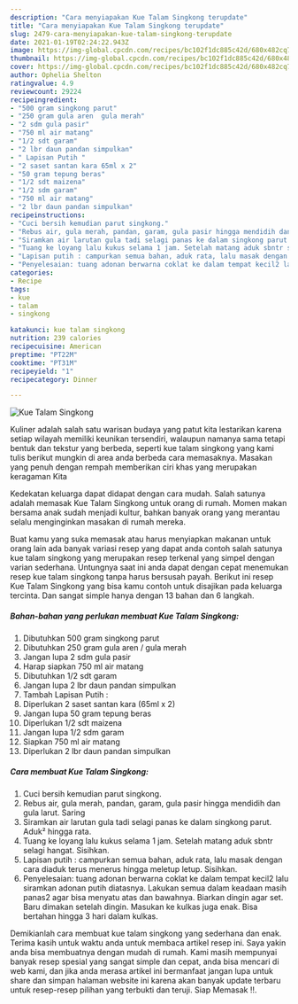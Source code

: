 ```yaml
---
description: "Cara menyiapakan Kue Talam Singkong terupdate"
title: "Cara menyiapakan Kue Talam Singkong terupdate"
slug: 2479-cara-menyiapakan-kue-talam-singkong-terupdate
date: 2021-01-19T02:24:22.943Z
image: https://img-global.cpcdn.com/recipes/bc102f1dc885c42d/680x482cq70/kue-talam-singkong-foto-resep-utama.jpg
thumbnail: https://img-global.cpcdn.com/recipes/bc102f1dc885c42d/680x482cq70/kue-talam-singkong-foto-resep-utama.jpg
cover: https://img-global.cpcdn.com/recipes/bc102f1dc885c42d/680x482cq70/kue-talam-singkong-foto-resep-utama.jpg
author: Ophelia Shelton
ratingvalue: 4.9
reviewcount: 29224
recipeingredient:
- "500 gram singkong parut"
- "250 gram gula aren  gula merah"
- "2 sdm gula pasir"
- "750 ml air matang"
- "1/2 sdt garam"
- "2 lbr daun pandan simpulkan"
- " Lapisan Putih "
- "2 saset santan kara 65ml x 2"
- "50 gram tepung beras"
- "1/2 sdt maizena"
- "1/2 sdm garam"
- "750 ml air matang"
- "2 lbr daun pandan simpulkan"
recipeinstructions:
- "Cuci bersih kemudian parut singkong."
- "Rebus air, gula merah, pandan, garam, gula pasir hingga mendidih dan gula larut. Saring"
- "Siramkan air larutan gula tadi selagi panas ke dalam singkong parut. Aduk² hingga rata."
- "Tuang ke loyang lalu kukus selama 1 jam. Setelah matang aduk sbntr selagi hangat. Sisihkan."
- "Lapisan putih : campurkan semua bahan, aduk rata, lalu masak dengan cara diaduk terus menerus hingga meletup letup. Sisihkan."
- "Penyelesaian: tuang adonan berwarna coklat ke dalam tempat kecil2 lalu siramkan adonan putih diatasnya. Lakukan semua dalam keadaan masih panas2 agar bisa menyatu atas dan bawahnya. Biarkan dingin agar set. Baru dimakan setelah dingin. Masukan ke kulkas juga enak. Bisa bertahan hingga 3 hari dalam kulkas."
categories:
- Recipe
tags:
- kue
- talam
- singkong

katakunci: kue talam singkong 
nutrition: 239 calories
recipecuisine: American
preptime: "PT22M"
cooktime: "PT31M"
recipeyield: "1"
recipecategory: Dinner

---
```



![Kue Talam Singkong](https://img-global.cpcdn.com/recipes/bc102f1dc885c42d/680x482cq70/kue-talam-singkong-foto-resep-utama.jpg)

Kuliner adalah salah satu warisan budaya yang patut kita lestarikan karena setiap wilayah memiliki keunikan tersendiri, walaupun namanya sama tetapi bentuk dan tekstur yang berbeda, seperti kue talam singkong yang kami tulis berikut mungkin di area anda berbeda cara memasaknya. Masakan yang penuh dengan rempah memberikan ciri khas yang merupakan keragaman Kita



Kedekatan keluarga dapat didapat dengan cara mudah. Salah satunya adalah memasak Kue Talam Singkong untuk orang di rumah. Momen makan bersama anak sudah menjadi kultur, bahkan banyak orang yang merantau selalu menginginkan masakan di rumah mereka.

Buat kamu yang suka memasak atau harus menyiapkan makanan untuk orang lain ada banyak variasi resep yang dapat anda contoh salah satunya kue talam singkong yang merupakan resep terkenal yang simpel dengan varian sederhana. Untungnya saat ini anda dapat dengan cepat menemukan resep kue talam singkong tanpa harus bersusah payah.
Berikut ini resep Kue Talam Singkong yang bisa kamu contoh untuk disajikan pada keluarga tercinta. Dan sangat simple hanya dengan 13 bahan dan 6 langkah.


<!--inarticleads1-->

##### Bahan-bahan yang perlukan membuat Kue Talam Singkong:

1. Dibutuhkan 500 gram singkong parut
1. Dibutuhkan 250 gram gula aren / gula merah
1. Jangan lupa 2 sdm gula pasir
1. Harap siapkan 750 ml air matang
1. Dibutuhkan 1/2 sdt garam
1. Jangan lupa 2 lbr daun pandan simpulkan
1. Tambah  Lapisan Putih :
1. Diperlukan 2 saset santan kara (65ml x 2)
1. Jangan lupa 50 gram tepung beras
1. Diperlukan 1/2 sdt maizena
1. Jangan lupa 1/2 sdm garam
1. Siapkan 750 ml air matang
1. Diperlukan 2 lbr daun pandan simpulkan




<!--inarticleads2-->

##### Cara membuat  Kue Talam Singkong:

1. Cuci bersih kemudian parut singkong.
1. Rebus air, gula merah, pandan, garam, gula pasir hingga mendidih dan gula larut. Saring
1. Siramkan air larutan gula tadi selagi panas ke dalam singkong parut. Aduk² hingga rata.
1. Tuang ke loyang lalu kukus selama 1 jam. Setelah matang aduk sbntr selagi hangat. Sisihkan.
1. Lapisan putih : campurkan semua bahan, aduk rata, lalu masak dengan cara diaduk terus menerus hingga meletup letup. Sisihkan.
1. Penyelesaian: tuang adonan berwarna coklat ke dalam tempat kecil2 lalu siramkan adonan putih diatasnya. Lakukan semua dalam keadaan masih panas2 agar bisa menyatu atas dan bawahnya. Biarkan dingin agar set. Baru dimakan setelah dingin. Masukan ke kulkas juga enak. Bisa bertahan hingga 3 hari dalam kulkas.




Demikianlah cara membuat kue talam singkong yang sederhana dan enak. Terima kasih untuk waktu anda untuk membaca artikel resep ini. Saya yakin anda bisa membuatnya dengan mudah di rumah. Kami masih mempunyai banyak resep spesial yang sangat simple dan cepat, anda bisa mencari di web kami, dan jika anda merasa artikel ini bermanfaat jangan lupa untuk share dan simpan halaman website ini karena akan banyak update terbaru untuk resep-resep pilihan yang terbukti dan teruji. Siap Memasak !!. 
